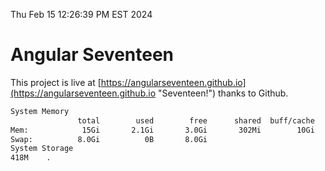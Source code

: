 Thu Feb 15 12:26:39 PM EST 2024

# Angular Seventeen


This project is live at [https://angularseventeen.github.io](https://angularseventeen.github.io "Seventeen!") thanks to Github.

```bash
System Memory
               total        used        free      shared  buff/cache   available
Mem:            15Gi       2.1Gi       3.0Gi       302Mi        10Gi        13Gi
Swap:          8.0Gi          0B       8.0Gi
System Storage
418M	.
